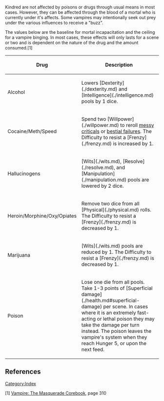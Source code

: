 Kindred are not affected by poisons or drugs through usual means in most
cases. However, they can be affected through the blood of a mortal who
is currently under it's affects. Some vampires may intentionally seek
out prey under the various influences to receive a "buzz".

The values below are the baseline for mortal incapacitation and the
ceiling for a vampire binging. In most cases, these effects will only
lasts for a scene or two and is dependent on the nature of the drug and
the amount consumed.[1]

<table>
<thead>
<tr>
<th><p>Drug</p></th>
<th><p>Description</p></th>
</tr>
</thead>
<tbody>
<tr>
<td><p>Alcohol</p></td>
<td><p>Lowers [Dexterity](./dexterity.md) and [Intelligence](./intelligence.md) pools by 1
dice.</p></td>
</tr>
<tr>
<td><p>Cocaine/Meth/Speed</p></td>
<td><p>Spend two [Willpower](./willpower.md) to reroll <a
href="Hunger_system#Messy_Critical" class="wikilink"
title="messy criticals">messy criticals</a> or <a
href="Hunger_system#Bestial_Failure" class="wikilink"
title="bestial failures">bestial failures</a>. The Difficulty to resist
a [Frenzy](./frenzy.md) is
increased by 1.</p></td>
</tr>
<tr>
<td><p>Hallucinogens</p></td>
<td><p>[Wits](./wits.md), [Resolve](./resolve.md), and [Manipulation](./manipulation.md) pools are lowered by 2
dice.</p></td>
</tr>
<tr>
<td><p>Heroin/Morphine/Oxy/Opiates</p></td>
<td><p>Remove two dice from all [Physical](./physical.md) rolls. The Difficulty to resist a [Frenzy](./frenzy.md) is decreased by
1.</p></td>
</tr>
<tr>
<td><p>Marijuana</p></td>
<td><p>[Wits](./wits.md) pools are
reduced by 1. The Difficulty to resist a [Frenzy](./frenzy.md) is decreased by 1.</p></td>
</tr>
<tr>
<td><p>Poison</p></td>
<td><p>Lose one die from all pools. Take 1-3 points of [Superficial damage](./health.md#superficial-damage) per scene. In cases
where it is an extremely fast-acting or lethal poison they may take the
damage per turn instead. The poison leaves the vampire's system when
they reach Hunger 5, or upon the next feed.</p></td>
</tr>
</tbody>
</table>

## References

<references />

<a href="Category:Index" class="wikilink"
title="Category:Index">Category:Index</a>

[1] <a href="Vampire:_The_Masquerade_Corebook" class="wikilink"
title="Vampire: The Masquerade Corebook">Vampire: The Masquerade
Corebook</a>, page 310

